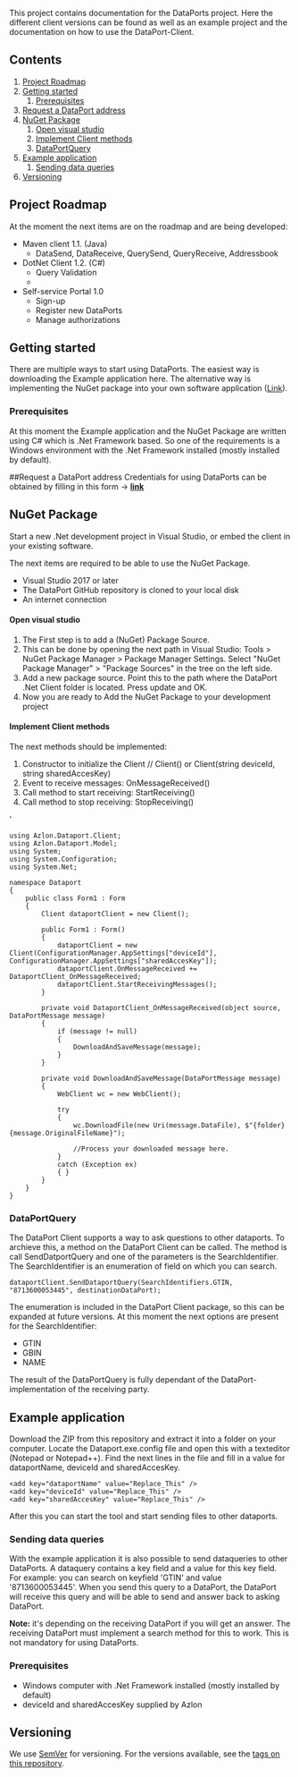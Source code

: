 
This project contains documentation for the DataPorts project. 
Here the different client versions can be found as well as an example project and the documentation on how to use the DataPort-Client.


## Contents
1. [Project Roadmap](#project-roadmap)
1. [Getting started](#getting-started)
	1. [Prerequisites](#prerequisites)
2. [Request a DataPort address](#request-a-dataport-address)
1. [NuGet Package](#nuget-package)
	1. [Open visual studio](#open-visual-studio)
	1. [Implement Client methods](#implement-client-methods)
	1. [DataPortQuery](#dataportquery)
1. [Example application](#example-application)
	1. [Sending data queries](#sending-data-queries)
1. [Versioning](#versioning)


## Project Roadmap
At the moment the next items are on the roadmap and are being developed:

-	Maven client 1.1. (Java)
	- DataSend, DataReceive, QuerySend, QueryReceive, Addressbook
-	DotNet Client 1.2. (C#)
	- Query Validation
	- 
-	Self-service Portal 1.0
	- Sign-up
	- Register new DataPorts
	- Manage authorizations


## Getting started
There are multiple ways to start using DataPorts.
The easiest way is downloading the Example application here.
The alternative way is implementing the NuGet package into your own software application ([Link](#nuget-package)).

### Prerequisites
At this moment the Example application and the NuGet Package are written using C# which is .Net Framework based.
So one of the requirements is a Windows environment with the .Net Framework installed (mostly installed by default).


##Request a DataPort address
Credentials for using DataPorts can be obtained by filling in this form -> [**link**](https://forms.gle/gCzUSkhMFaisPvkBA )


## NuGet Package
Start a new .Net development project in Visual Studio, or embed the client in your existing software.



The next items are required to be able to use the NuGet Package.

- Visual Studio 2017 or later
- The DataPort GitHub repository is cloned to your local disk
- An internet connection

#### Open visual studio ####

1. The First step is to add a (NuGet) Package Source.
1. This can be done by opening the next path in Visual Studio: Tools > NuGet Package Manager > Package Manager Settings. Select "NuGet Package Manager" > "Package Sources" in the tree on the left side.
1. Add a new package source. Point this to the path where the DataPort .Net Client folder is located. Press update and OK.
1. Now you are ready to Add the NuGet Package to your development project


#### Implement Client methods ####

The next methods should be implemented:

1.	Constructor to initialize the Client // Client() or Client(string deviceId, string sharedAccesKey)
1.	Event to receive messages: OnMessageReceived()
1.	Call method to start receiving: StartReceiving()
1.	Call method to stop receiving: StopReceiving()




'

	using Azlon.Dataport.Client;
	using Azlon.Dataport.Model;
	using System;
	using System.Configuration;
	using System.Net;
	
	namespace Dataport
	{
	    public class Form1 : Form
	    {
	        Client dataportClient = new Client();
	
	        public Form1 : Form()
	        {
	            dataportClient = new Client(ConfigurationManager.AppSettings["deviceId"], ConfigurationManager.AppSettings["sharedAccesKey"]);
	            dataportClient.OnMessageReceived += DataportClient_OnMessageReceived;
	            dataportClient.StartReceivingMessages();
	        }
	
	        private void DataportClient_OnMessageReceived(object source, DataPortMessage message)
	        {
	            if (message != null)
	            {
	                DownloadAndSaveMessage(message);
	            }
	        }
	
	        private void DownloadAndSaveMessage(DataPortMessage message)
	        {
	            WebClient wc = new WebClient();
	
	            try
	            {
	                wc.DownloadFile(new Uri(message.DataFile), $"{folder}{message.OriginalFileName}");

					//Process your downloaded message here.
	            }
	            catch (Exception ex)
	            { }
	        }
	    }
	} 
	
	
### DataPortQuery
The DataPort Client supports a way to ask questions to other dataports.
To archieve this, a method on the DataPort Client can be called.
The method is call SendDatportQuery and one of the parameters is the SearchIdentifier. The SearchIdentifier is an enumeration of field on which you can search.

	dataportClient.SendDataportQuery(SearchIdentifiers.GTIN, "8713600053445", destinationDataPort);

The enumeration is included in the DataPort Client package, so this can be expanded at future versions.
At this moment the next options are present for the SearchIdentifier:

- GTIN
- GBIN
- NAME

The result of the DataPortQuery is fully dependant of the DataPort-implementation of the receiving party. 



## Example application
Download the ZIP from this repository and extract it into a folder on your computer.
Locate the Dataport.exe.config file and open this with a texteditor (Notepad or Notepad++).
Find the next lines in the file and fill in a value for dataportName, deviceId and sharedAccesKey.

	<add key="dataportName" value="Replace_This" />
    <add key="deviceId" value="Replace_This" /> 
    <add key="sharedAccesKey" value="Replace_This" />

After this you can start the tool and start sending files to other dataports.

### Sending data queries
With the example application it is also possible to send dataqueries to other DataPorts.
A dataquery contains a key field and a value for this key field. For example: you can search on keyfield 'GTIN' and value '8713600053445'. When you send this query to a DataPort, the DataPort will receive this query and will be able to send and answer back to asking DataPort.

**Note:** it's depending on the receiving DataPort if you will get an answer. The receiving DataPort must implement a search method for this to work. This is not mandatory for using DataPorts.

### Prerequisites
- Windows computer with .Net Framework installed (mostly installed by default)
- deviceId and sharedAccesKey supplied by Azlon



## Versioning

We use [SemVer](http://semver.org/) for versioning. For the versions available, see the [tags on this repository](https://github.com/FcAalst/DataPorts/tags).
